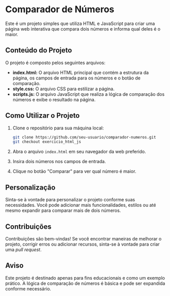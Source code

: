 # Comparador de Números

Este é um projeto simples que utiliza HTML e JavaScript para criar uma página web interativa que compara dois números e informa qual deles é o maior.

## Conteúdo do Projeto

O projeto é composto pelos seguintes arquivos:

- **index.html:** O arquivo HTML principal que contém a estrutura da página, os campos de entrada para os números e o botão de comparação.
- **style.css:** O arquivo CSS para estilizar a página.
- **scripts.js:** O arquivo JavaScript que realiza a lógica de comparação dos números e exibe o resultado na página.

## Como Utilizar o Projeto

1. Clone o repositório para sua máquina local:

   ```bash
   git clone https://github.com/seu-usuario/comparador-numeros.git
   git checkout exercicio_html_js
   ```

2. Abra o arquivo `index.html` em seu navegador da web preferido.

3. Insira dois números nos campos de entrada.

4. Clique no botão "Comparar" para ver qual número é maior.

## Personalização

Sinta-se à vontade para personalizar o projeto conforme suas necessidades. Você pode adicionar mais funcionalidades, estilos ou até mesmo expandir para comparar mais de dois números.

## Contribuições

Contribuições são bem-vindas! Se você encontrar maneiras de melhorar o projeto, corrigir erros ou adicionar recursos, sinta-se à vontade para criar uma _pull request_.

## Aviso

Este projeto é destinado apenas para fins educacionais e como um exemplo prático. A lógica de comparação de números é básica e pode ser expandida conforme necessário.
